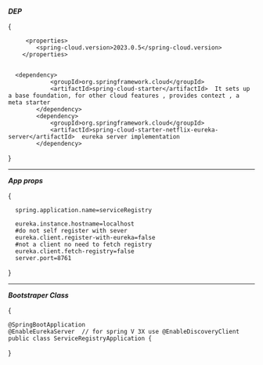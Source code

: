 ***DEP***

{
      
         <properties>
      		<spring-cloud.version>2023.0.5</spring-cloud.version>
      	</properties>

 
      <dependency>
      			<groupId>org.springframework.cloud</groupId>
      			<artifactId>spring-cloud-starter</artifactId>  It sets up a base foundation, for other cloud features , provides contezt , a meta starter
      		</dependency>
      		<dependency>
      			<groupId>org.springframework.cloud</groupId>
      			<artifactId>spring-cloud-starter-netflix-eureka-server</artifactId>  eureka server implementation
      		</dependency>

  }


  ----

  ***App props***

  {
      
      spring.application.name=serviceRegistry
       
      eureka.instance.hostname=localhost
      #do not self register with sever 
      eureka.client.register-with-eureka=false
      #not a client no need to fetch registry 
      eureka.client.fetch-registry=false
      server.port=8761
  
  }



----

  ***Bootstraper Class***

  {
      
    @SpringBootApplication
    @EnableEurekaServer  // for spring V 3X use @EnableDiscoveryClient
    public class ServiceRegistryApplication {
  
  }
